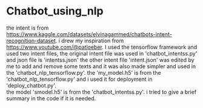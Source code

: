 # Chatbot_using_nlp
 
the intent is from https://www.kaggle.com/datasets/elvinagammed/chatbots-intent-recognition-dataset. 
i drew my inspiration from https://www.youtube.com/@patloeber.
I used the tensorflow framework and used two intent files, the original intent file was used in 'chatbot_intentss.py' and json file is 'intentss.json'
the other intent file 'intent.json' was edited by me to add and remove some texts and it was also made simpler and used in the 'chatbot_nlp_tensorflow.py'.
the 'my_model.h5' is from the 'chatbot_nlp_tensorflow.py' and i used it for deployment in 'deploy_chatbot.py'.  
the model 'smodel.h5' is from the 'chatbot_intentss.py'.
i tried to give a brief summary in the code if it is needed.